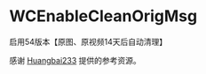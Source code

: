 # WCEnableCleanOrigMsg   
启用54版本【原图、原视频14天后自动清理】   

感谢 [Huangbai233](https://github.com/Huangbai233/WeChatHeaders) 提供的参考资源。
